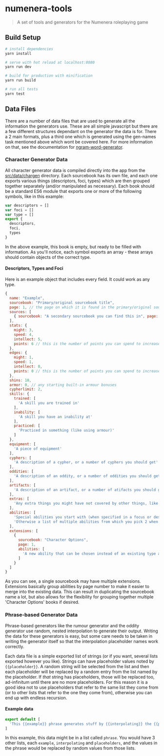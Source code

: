 # numenera-tools

> A set of tools and generators for the Numenera roleplaying game

## Build Setup

``` bash
# install dependencies
yarn install

# serve with hot reload at localhost:8080
yarn run dev

# build for production with minification
yarn run build

# run all tests
yarn test
```

## Data Files

There are a number of data files that are used to generate all the information the generators use. These are all simple javascript but there are a few different structures dependant on the generator the data is for. There a 2 main formats, plus a third one which is generated using the gen-names task mentioned above which wont be covered here. For more information on that, see the documentation for [ngram-word-generator][1].

### Character Generator Data

All character generator data is compiled directly into the app from the [src/data/chargen][2] directory. Each sourcebook has its own file, and each one exports various things (descriptors, foci, types) which are then grouped together separately (and/or manipulated as necessary). Each book should be a standard ES6 module that exports one or more of the following symbols, like in this example:

```javascript
var descriptors = []
var foci = []
var type = []
export {
  descriptors,
  foci,
  types
}
```

In the above example, this book is empty, but ready to be filled with information. As you'll notice, each symbol exports an array - these arrays should contain objects of the correct type.

#### Descriptors, Types and Foci

Here is an example object that includes every field. It could work as any type.

```javascript
{
  name: "Example",
  sourcebook: "Primary/original sourcebook title",
  page: 1, // the page on which it is found in the primary/original sourcebook 
  sources: [
    { sourcebook: "A secondary sourcebook you can find this in", page: 2 }
  ],
  stats: {
    might: 3,
    speed: 4,
    intellect: 5,
    points: 6 // this is the number of points you can spend to increase your stats
  },
  edges: {
    might: 1,
    speed: 1,
    intellect: 0,
    points: 0 // this is the number of points you can spend to increase your edges
  },
  shins: 10,
  armor: 0, // any starting built-in armour bonuses
  cypherlimit: 2,
  skills: {
    trained: [
      'A skill you are trained in'
    ],
    inability: [
      'A skill you have an inability at'
    ],
    practiced: [
      'Practiced in something (like using armour)'
    ]
  },
  equipment: [
    'A piece of equipment'
  ],
  cyphers: [
    'A description of a cypher, or a number of cyphers you should get'
  ],
  oddities: [
    'A description of an oddity, or a number of oddities you should get'
  ],
  artifacts: [
    'A description of an artifact, or a number of atifacts you should get'
  ],
  extras: [
    'Any extra things you might have not covered by other things, like a Contact, or a note you need to look up specifics from the sourcebook'
  ],
  abilities: [
    'Special abilities you start with (when specified in a focus or descriptor)',
    'Otherwise a list of multiple abilities from which you pick 2 when listed in a type.'
  ],
  extensions: [
    {
      sourcebook: "Character Options",
      page: 1,
      abilities: [
        'A new ability that can be chosen instead of an existing type ability'
      ]
    }
  ]
}
```

As you can see, a single sourcebook may have multiple extensions. Extensions basically group abilities by page number to make it easier to merge into the existing data. This can result in duplicating the sourcebook name a lot, but also allows for the flexibility for grouping together multiple 'Character Options' books if desired.

### Phrase-based Generator Data

Phrase-based generators like the rumour generator and the oddity generator use random, nested interpolation to generate their output. Writing the data for these generators is easy, but some care needs to be taken in writing the generator itself so that the interpolation placeholder names work correctly. 

Each data file is a simple exported list of strings (or if you want, several lists exported however you like). Strings can have placeholder values noted by `{{placeholder}}`. A random string will be selected from the list and then each placeholder will be replaced by a random entry from the list named by the placeholder. If _that_ string has placeholders, those will be replaced too, ad-infinitum until there are no more placeholders. For this reason it is a good idea not to use placeholders that refer to the same list they come from (or to other lists that refer to the one they come from), otherwise you can end up with endless recursion.

#### Example data

```javascript
export default [
  'This {{example}} phrase generates stuff by {{interpolating}} the {{placeholders}}'
]
```
In this example, this data might be in a list called `phrase`. You would have 3 other lists, each `example`, `interpolating` and `placeholders`, and the values in the phrase would be replaced by random values from those lists.


[1]:https://www.npmjs.com/package/ngram-word-generator
[2]:https://github.com/darkliquid/numenera-tools/tree/master/src/data/chargen
